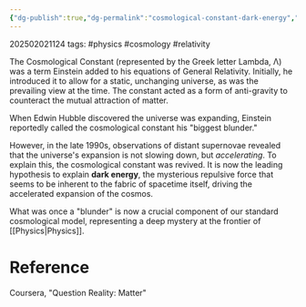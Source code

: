 ```yaml
---
{"dg-publish":true,"dg-permalink":"cosmological-constant-dark-energy","permalink":"/cosmological-constant-dark-energy/"}
---
```



202502021124
tags: #physics #cosmology #relativity

The Cosmological Constant (represented by the Greek letter Lambda, Λ) was a term Einstein added to his equations of General Relativity. Initially, he introduced it to allow for a static, unchanging universe, as was the prevailing view at the time. The constant acted as a form of anti-gravity to counteract the mutual attraction of matter.

When Edwin Hubble discovered the universe was expanding, Einstein reportedly called the cosmological constant his "biggest blunder."

However, in the late 1990s, observations of distant supernovae revealed that the universe's expansion is not slowing down, but _accelerating_. To explain this, the cosmological constant was revived. It is now the leading hypothesis to explain **dark energy**, the mysterious repulsive force that seems to be inherent to the fabric of spacetime itself, driving the accelerated expansion of the cosmos.

What was once a "blunder" is now a crucial component of our standard cosmological model, representing a deep mystery at the frontier of [[Physics\|Physics]].

# Reference

Coursera, "Question Reality: Matter"
